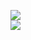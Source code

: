 [![](https://img.shields.io/badge/Made%20With-Github%20Spray-lightgrey.svg?style=for-the-badge&logo=github)](https://github.com/Annihil/github-spray#5561)  
[![](https://i.imgur.com/2DrTn0Z.gif)](https://github.com/Annihil/github-spray)